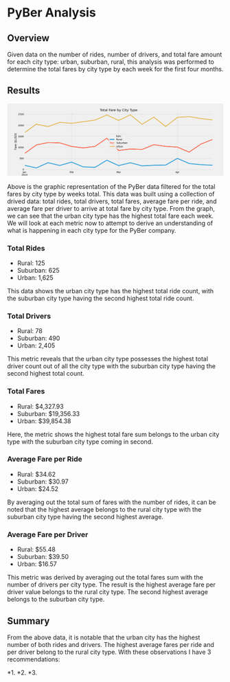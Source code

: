 # PyBer Analysis

## Overview

Given data on the number of rides, number of drivers, and total fare amount for each city type: urban, suburban, rural, this analysis was performed to determine the total fares by city type by each week for the first four months.

## Results

![Total Fares by City Type](https://github.com/MattK1454/PyBer_Analysis/blob/main/analysis/PyBer_fare_summary.png)

Above is the graphic representation of the PyBer data filtered for the total fares by city type by weeks total. This data was built using a collection of drived data: total rides, total drivers, total fares, average fare per ride, and average fare per driver to arrive at total fare by city type. From the graph, we can see that the urban city type has the highest total fare each week. We will look at each metric now to attempt to derive an understanding of what is happening in each city type for the PyBer company.

### Total Rides

- Rural: 125
- Suburban: 625
- Urban: 1,625

This data shows the urban city type has the highest total ride count, with the suburban city type having the second highest total ride count.

### Total Drivers

- Rural: 78
- Suburban: 490
- Urban: 2,405

This metric reveals that the urban city type possesses the highest total driver count out of all the city type with the suburban city type having the second highest total count.

### Total Fares

- Rural: $4,327.93
- Suburban: $19,356.33
- Urban: $39,854.38

Here, the metric shows the highest total fare sum belongs to the urban city type with the suburban city type coming in second.

### Average Fare per Ride

- Rural: $34.62
- Suburban: $30.97
- Urban: $24.52

By averaging out the total sum of fares with the number of rides, it can be noted that the highest average belongs to the rural city type with the suburban city type having the second highest average.

### Average Fare per Driver

- Rural: $55.48
- Suburban: $39.50
- Urban: $16.57

This metric was derived by averaging out the total fares sum with the number of drivers per city type. The result is the highest average fare per driver value belongs to the rural city type. The second highest average belongs to the suburban city type.

## Summary

From the above data, it is notable that the urban city has the highest number of both rides and drivers. The highest average fares per ride and per driver belong to the rural city type. With these observations I have 3 recommendations:

*1. 
*2. 
*3. 
